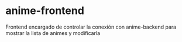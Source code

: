 # anime-frontend
Frontend encargado de controlar la conexión con anime-backend para mostrar la lista de animes y modificarla

